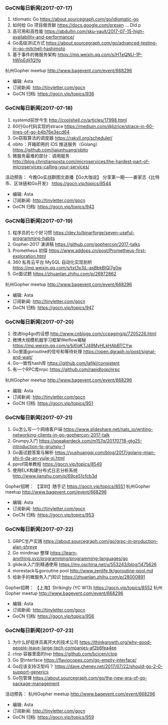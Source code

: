 ### GoCN每日新闻(2017-07-17)

1. Idiomatic Go https://about.sourcegraph.com/go/idiomatic-go
2. 如何给 Go 项目做贡献 https://docs.google.com/presen ... Did.p
3. 高可用和高性能 https://abdullin.com/sku-vault/2017-07-15-high-availability-and-performance/
4. Go高级测试方式 https://about.sourcegraph.com/go/advanced-testing-in-go-mitchell-hashimoto
5. 基于事件的微服务架构 https://mp.weixin.qq.com/s/HTeQNU-1P-hWloEdjl1QYg

杭州Gopher meetup http://www.bagevent.com/event/668296

* 编辑: Asta
* 订阅新闻: http://tinyletter.com/gocn
* GoCN 归档: https://gocn.vip/topics/936

### GoCN每日新闻(2017-07-18)

1. systemd前世今生 http://coolshell.cn/articles/17998.html
2. 60行Go代码实现的strace https://medium.com/@lizrice/strace-in-60-lines-of-go-b4b76e3ecd64
3. Go窃取算法的调度器 https://rakyll.org/scheduler/
4. obito：开箱即用的 iOS 推送服务（Golang） https://github.com/jiajunhuang/obito
5. 微服务最难的部分：调用服务 http://blog.christianposta.com/microservices/the-hardest-part-of-microservices-calling-your-services/

活动预告：
今晚Go实战群图文直播【Go大咖说】 分享第一期——姜家志《比特币、区块链和Go开发》
https://gocn.vip/topics/8544

* 编辑: Asta
* 订阅新闻: http://tinyletter.com/gocn
* GoCN 归档: https://gocn.vip/topics/943

### GoCN每日新闻(2017-07-19)

1. 程序员的七个好习惯 https://dev.to/binarforge/seven-useful-programming-habits
2. Gopher-2017 演讲稿 https://github.com/gophercon/2017-talks
3. Prometheus 初探 https://www.addops.cn/post/Prometheus-first-exploration.html
4. 360 私有云平台 MySQL 自动化实现剖析 https://mp.weixin.qq.com/s/txt3x3iL-asBbkBIQj7g0w
5. Go面试题 https://zhuanlan.zhihu.com/p/26972862

杭州Gopher meetup http://www.bagevent.com/event/668296

* 编辑: Asta
* 订阅新闻: http://tinyletter.com/gocn
* GoCN 归档: https://gocn.vip/topics/947

### GoCN每日新闻(2017-07-20)

1. 改进log4go的设想 http://www.cnblogs.com/ccpaging/p/7205226.html
2. 微博大规模机器学习框架Weiflow揭秘 https://mp.weixin.qq.com/s/bXlqKTJ49MyHLkHAbBTCYw
3. Go里面goroutine的信号和等待处理 https://open.dgraph.io/post/signal-and-wait/
4. Go一致性hash库 https://github.com/lafikl/consistent
5. 有一个RPC库nrpc https://github.com/rapidloop/nrpc

杭州Gopher meetup http://www.bagevent.com/event/668296

* 编辑: Asta
* 订阅新闻: http://tinyletter.com/gocn
* GoCN 归档: https://gocn.vip/topics/951

### GoCN每日新闻(2017-07-21)

1. Go怎么写一个网络客户端 https://www.slideshare.net/nats_io/writing-networking-clients-in-go-gophercon-2017-talk
2. Grumpy入门 https://speakerdeck.com/m157q/20170718-gtg25-introduction-to-grumpy-1
3. Go面试题答案与解析 https://yushuangqi.com/blog/2017/golang-mian-shi-ti-da-an-yujie-xi.html
4. pprof简单教程 https://gocn.vip/topics/8549
5. 使用ELK构建分布式日志分析系统 http://www.jianshu.com/p/69ce51cfcb3d

Gopher招聘：
【深圳】随手记 https://gocn.vip/topics/8551
杭州Gopher meetup http://www.bagevent.com/event/668296

* 编辑: Asta
* 订阅新闻: http://tinyletter.com/gocn
* GoCN 归档: https://gocn.vip/topics/953

### GoCN每日新闻(2017-07-22)

1. GRPC生产实践 https://about.sourcegraph.com/go/grpc-in-production-alan-shreve
2. Go mindmap 整理 https://learn-anything.xyz/programming/programming-languages/go
3. glide从入门到精通使用 https://my.oschina.net/u/553243/blog/1475626
4. morestack与goroutine pool http://www.zenlife.tk/goroutine-pool.md
5. 给新手的微服务入门知识 https://zhuanlan.zhihu.com/p/28000891

Gopher招聘：
【上海】Strikingly (YC W13)  https://gocn.vip/topics/8552
杭州Gopher meetup http://www.bagevent.com/event/668296

* 编辑: Asta
* 订阅新闻: http://tinyletter.com/gocn
* GoCN 归档: https://gocn.vip/topics/956

### GoCN每日新闻(2017-07-23)

1. 为什么好程序员离开大的技术公司 https://thinkgrowth.org/why-good-people-leave-large-tech-companies-af2b6fea4ee
2. ctop 容器里面的top https://github.com/bcicen/ctop
3. Go 空interface https://flaviocopes.com/go-empty-interface/
4. Go应该支持泛型吗？ https://dave.cheney.net/2017/07/22/should-go-2-0-support-generics
5. Go包管理 https://about.sourcegraph.com/go/the-new-era-of-go-package-management

活动预告：
杭州Gopher meetup http://www.bagevent.com/event/668296

* 编辑: Asta
* 订阅新闻: http://tinyletter.com/gocn
* GoCN 归档: https://gocn.vip/topics/959
